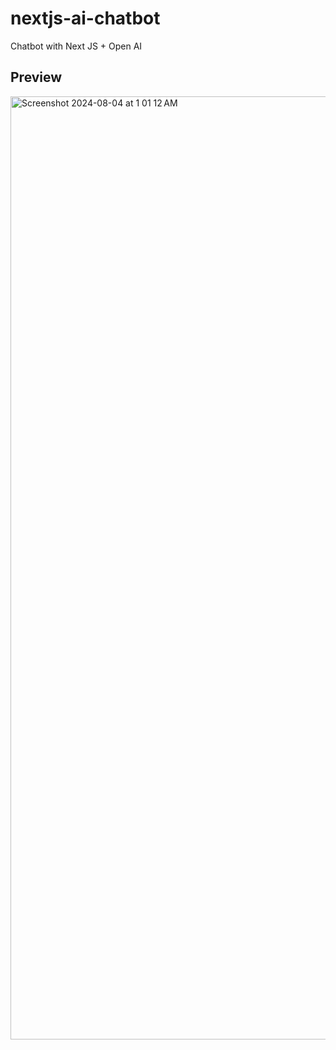# nextjs-ai-chatbot
Chatbot with Next JS + Open AI

## Preview
<img width="1509" alt="Screenshot 2024-08-04 at 1 01 12 AM" src="https://github.com/user-attachments/assets/6ffdd784-79c4-406c-809d-0b11a6caaee1">
